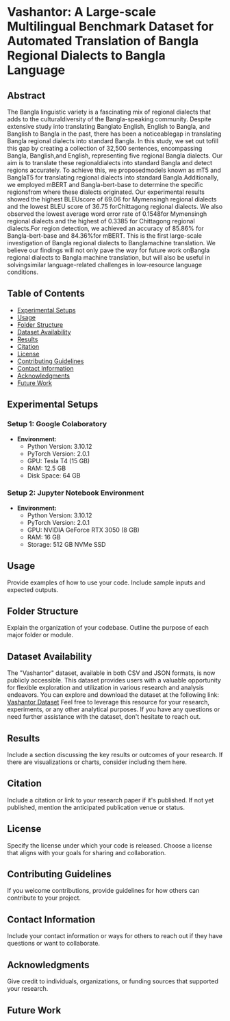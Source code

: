 # Vashantor: A Large-scale Multilingual Benchmark Dataset for Automated Translation of Bangla Regional Dialects to Bangla Language

## Abstract
The Bangla linguistic variety is a fascinating mix of regional dialects that adds to the culturaldiversity of the Bangla-speaking community. Despite extensive study into translating Banglato English, English to Bangla, and Banglish to Bangla in the past, there has been a noticeablegap in translating Bangla regional dialects into standard Bangla. In this study, we set out tofill this gap by creating a collection of 32,500 sentences, encompassing Bangla, Banglish,and English, representing five regional Bangla dialects. Our aim is to translate these regionaldialects into standard Bangla and detect regions accurately. To achieve this, we proposedmodels known as mT5 and BanglaT5 for translating regional dialects into standard Bangla.Additionally, we employed mBERT and Bangla-bert-base to determine the specific regionsfrom where these dialects originated. Our experimental results showed the highest BLEUscore of 69.06 for Mymensingh regional dialects and the lowest BLEU score of 36.75 forChittagong regional dialects. We also observed the lowest average word error rate of 0.1548for Mymensingh regional dialects and the highest of 0.3385 for Chittagong regional dialects.For region detection, we achieved an accuracy of 85.86% for Bangla-bert-base and 84.36%for mBERT. This is the first large-scale investigation of Bangla regional dialects to Banglamachine translation. We believe our findings will not only pave the way for future work onBangla regional dialects to Bangla machine translation, but will also be useful in solvingsimilar language-related challenges in low-resource language conditions. 

## Table of Contents
- [Experimental Setups](#experimental-setups)
- [Usage](#usage)
- [Folder Structure](#folder-structure)
- [Dataset Availability](#dataset-availability)
- [Results](#results)
- [Citation](#citation)
- [License](#license)
- [Contributing Guidelines](#contributing-guidelines)
- [Contact Information](#contact-information)
- [Acknowledgments](#acknowledgments)
- [Future Work](#future-work)

## Experimental Setups

### Setup 1: Google Colaboratory
- **Environment:**
  - Python Version: 3.10.12
  - PyTorch Version: 2.0.1
  - GPU: Tesla T4 (15 GB)
  - RAM: 12.5 GB
  - Disk Space: 64 GB

### Setup 2: Jupyter Notebook Environment
- **Environment:**
  - Python Version: 3.10.12
  - PyTorch Version: 2.0.1
  - GPU: NVIDIA GeForce RTX 3050 (8 GB)
  - RAM: 16 GB
  - Storage: 512 GB NVMe SSD

## Usage
Provide examples of how to use your code. Include sample inputs and expected outputs.

## Folder Structure
Explain the organization of your codebase. Outline the purpose of each major folder or module.

## Dataset Availability

The "Vashantor" dataset, available in both CSV and JSON formats, is now publicly accessible. This dataset provides users with a valuable opportunity for flexible exploration and utilization in various research and analysis endeavors. You can explore and download the dataset at the following link: [Vashantor Dataset](https://data.mendeley.com/datasets/bj5jgk878b/2) Feel free to leverage this resource for your research, experiments, or any other analytical purposes. If you have any questions or need further assistance with the dataset, don't hesitate to reach out.

## Results
Include a section discussing the key results or outcomes of your research. If there are visualizations or charts, consider including them here.

## Citation
Include a citation or link to your research paper if it's published. If not yet published, mention the anticipated publication venue or status.

## License
Specify the license under which your code is released. Choose a license that aligns with your goals for sharing and collaboration.

## Contributing Guidelines
If you welcome contributions, provide guidelines for how others can contribute to your project.

## Contact Information
Include your contact information or ways for others to reach out if they have questions or want to collaborate.

## Acknowledgments
Give credit to individuals, organizations, or funding sources that supported your research.

## Future Work
 


